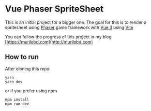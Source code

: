 # Vue Phaser SpriteSheet

This is an initial project for a bigger one. The goal for this is to render a spritesheet using [Phaser](https://github.com/photonstorm/phaser) game framework with [Vue 3](https://github.com/vuejs/vue) using [Vite](https://github.com/vitejs/vite)

You can follow the progress of this project in my blog [https://murilobd.com](http://murilobd.com)

## How to run

After cloning this repo:
```
yarn
yarn dev
```

or if you prefer using npm
```
npm install
npm run dev
```
